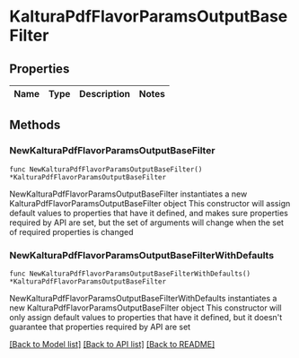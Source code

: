 # KalturaPdfFlavorParamsOutputBaseFilter

## Properties

Name | Type | Description | Notes
------------ | ------------- | ------------- | -------------

## Methods

### NewKalturaPdfFlavorParamsOutputBaseFilter

`func NewKalturaPdfFlavorParamsOutputBaseFilter() *KalturaPdfFlavorParamsOutputBaseFilter`

NewKalturaPdfFlavorParamsOutputBaseFilter instantiates a new KalturaPdfFlavorParamsOutputBaseFilter object
This constructor will assign default values to properties that have it defined,
and makes sure properties required by API are set, but the set of arguments
will change when the set of required properties is changed

### NewKalturaPdfFlavorParamsOutputBaseFilterWithDefaults

`func NewKalturaPdfFlavorParamsOutputBaseFilterWithDefaults() *KalturaPdfFlavorParamsOutputBaseFilter`

NewKalturaPdfFlavorParamsOutputBaseFilterWithDefaults instantiates a new KalturaPdfFlavorParamsOutputBaseFilter object
This constructor will only assign default values to properties that have it defined,
but it doesn't guarantee that properties required by API are set


[[Back to Model list]](../README.md#documentation-for-models) [[Back to API list]](../README.md#documentation-for-api-endpoints) [[Back to README]](../README.md)


